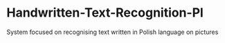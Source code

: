 # Handwritten-Text-Recognition-Pl
System focused on recognising text written in Polish language on pictures
